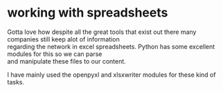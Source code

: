 # working with spreadsheets

Gotta love how despite all the great tools that exist out there many companies still keep alot of information  
regarding the network in excel spreadsheets. Python has some excellent modules for this so we can parse  
and manipulate these files to our content.  

I have mainly used the openpyxl and xlsxwriter modules for these kind of tasks.
